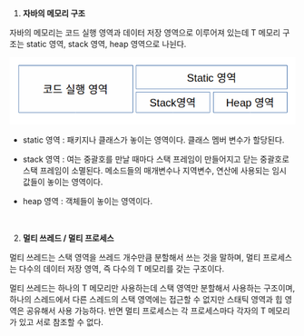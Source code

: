 1. **자바의 메모리 구조**

자바의 메모리는 코드 실행 영역과 데이터 저장 영역으로 이루어져 있는데 T 메모리 구조는 static 영역, stack 영역, heap 영역으로 나뉜다.

![img](https://github.com/dilmah0203/TIL/blob/main/Image/Tmemory0.png)


- static 영역 : 패키지나 클래스가 놓이는 영역이다. 클래스 멤버 변수가 할당된다.

- stack 영역 : 여는 중괄호를 만날 때마다 스택 프레임이 만들어지고 닫는 중괄호로 스택 프레임이 소멸된다. 메소드들의 매개변수나 지역변수, 연산에 사용되는 임시 값들이 놓이는 영역이다.

- heap 영역 : 객체들이 놓이는 영역이다. 

<br>

2. **멀티 쓰레드 / 멀티 프로세스**

멀티 쓰레드는 스택 영역을 쓰레드 개수만큼 분할해서 쓰는 것을 말하며, 멀티 프로세스는 다수의 데이터 저장 영역, 즉 다수의 T 메모리를 갖는 구조이다.

멀티 쓰레드는 하나의 T 메모리만 사용하는데 스택 영역만 분할해서 사용하는 구조이며, 하나의 스레드에서 다른 스레드의 스택 영역에는 접근할 수 없지만 스태틱 영역과 힙 영역은 공유해서 사용 가능하다. 반면 멀티 프로세스는 각 프로세스마다 각자의 T 메모리가 있고 서로 참조할 수 없다.







